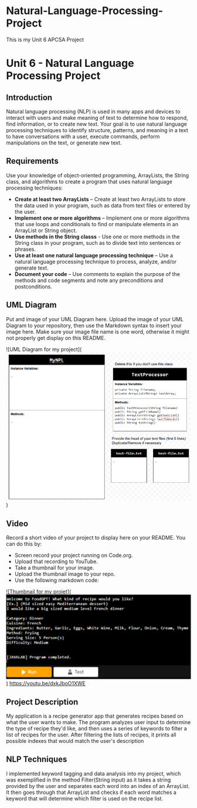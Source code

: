 # Natural-Language-Processing-Project
This is my Unit 6 APCSA Project

# Unit 6 - Natural Language Processing Project

## Introduction

Natural language processing (NLP) is used in many apps and devices to interact with users and make meaning of text to determine how to respond, find information, or to create new text. Your goal is to use natural language processing techniques to identify structure, patterns, and meaning in a text to have conversations with a user, execute commands, perform manipulations on the text, or generate new text.

## Requirements

Use your knowledge of object-oriented programming, ArrayLists, the String class, and algorithms to create a program that uses natural language processing techniques:

- **Create at least two ArrayLists** – Create at least two ArrayLists to store the data used in your program, such as data from text files or entered by the user.
- **Implement one or more algorithms** – Implement one or more algorithms that use loops and conditionals to find or manipulate elements in an ArrayList or String object.
- **Use methods in the String classs** - Use one or more methods in the String class in your program, such as to divide text into sentences or phrases.
- **Use at least one natural language processing technique** – Use a natural language processing technique to process, analyze, and/or generate text.
- **Document your code** – Use comments to explain the purpose of the methods and code segments and note any preconditions and postconditions.

## UML Diagram

Put and image of your UML Diagram here. Upload the image of your UML Diagram to your repository, then use the Markdown syntax to insert your image here. Make sure your image file name is one word, otherwise it might not properly get display on this README.

![UML Diagram for my project](![alt text](image.png))

## Video

Record a short video of your project to display here on your README. You can do this by:

- Screen record your project running on Code.org.
- Upload that recording to YouTube.
- Take a thumbnail for your image.
- Upload the thumbnail image to your repo.
- Use the following markdown code:

[![Thumbnail for my projet](![alt text](image-1.png))]([youtube-URL-here](https://youtu.be/dxkJboO1XWE))
https://youtu.be/dxkJboO1XWE 

## Project Description

My application is a recipe generator app that generates recipes based on what the user wants to make. The program analyzes user input to determine the type of recipe they'd like, and then uses a series of keywords to filter a list of recipes for the user. After filtering the lists of recipes, it prints all possible indexes that would match the user's description

## NLP Techniques

I implemented keyword tagging and data analysis into my project, which was exemplified in the method Filter(String input) as it takes a string provided by the user and separates each word into an index of an ArrayList. It then goes through that ArrayList and checks if each word matches a keyword that will determine which filter is used on the recipe list. 